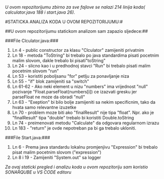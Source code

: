 *U ovom repozitorijumu zbirno za sve fajlove se nalazi 214 linija koda( calculator.java 188 i start.java 26).*

#STATICKA ANALIZA KODA U OVOM REPOZITORIJUMU:#

##U ovom repozitorijumu statickom analizom sam zapazio sljedece:##

###File Clculator.java:###

1. Ln 4 - public constructor za klasu "Clculator" zamijeniti privatnim
2. Ln 18 - metoda "ToString" bi trebalo po java standardima pisati pocetnim malim slovom, dakle trebalo bi pisati"toString"
3. Ln 24 - slicno kao i u predhodnoj stavci "Run" bi trebalo pisati malim pocetnim slovom "run"
4. Ln 53 - koristiti poboljsanu "for" petlju za ponavljanje niza 
5. Ln 55 - "if" blok zamijeniti sa "switch"
6. Ln  61-62 - Ako neki element u nizu "numbers" ima vrijednost "null" pozivanje "Float.parseFloat(numbers[i]) ce izazvati gresku jer parseFloat ne moze da obradi "null"
7. Ln 63 - "Exeption" bi bilo bolje zamijeniti sa nekim specificnim, tako da hvata samo relevantne izuzetke
8. Ln 70 - problem moze biti ako "finalResult" nije tipa "float". Npr. ako je "finalResult" tipa "double" trebalo bi koristiti Double.toString
9. Ln 74 - preimenovati metodu "Calculate" da odgovara regularnom izrazu
10. Ln 183 - "return" je ovde nepotreban pa bi ga trebalo ukloniti.

###File Start.java:###

1. Ln 6 - Prema java standardu lokalnu promjenjivu "Expression" bi trebalo pisat malim pocetnim slovom ("expression")
2. Ln 8 i 19 - Zamijeniti "System.out" sa logger


*Za ovaj staticki pregled i analizu koda u ovom repozitoriju sam koristio SONARQUBE u VS CODE editoru*
